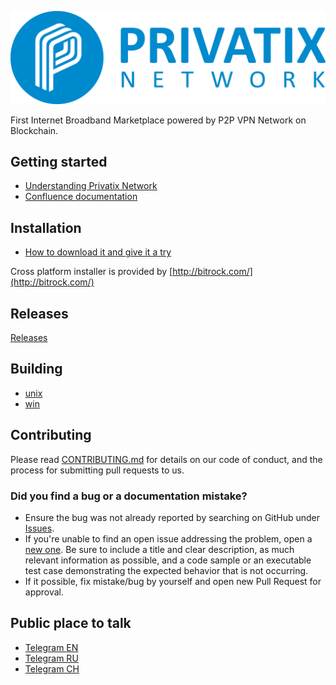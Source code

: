 ![](logo.png)

First Internet Broadband Marketplace powered by P2P VPN Network on Blockchain.

## Getting started

* [Understanding Privatix Network](https://medium.com/privatix/understanding-privatix-network-76026eeae870)
* [Confluence documentation](https://privatix.atlassian.net/wiki/spaces/BVP/)

## Installation

* [How to download it and give it a try](https://privatix.atlassian.net/wiki/spaces/BVP/pages/270860384/How+to+download+it+and+give+it+a+try)

Cross platform installer is provided by [http://bitrock.com/](http://bitrock.com/)

## Releases

[Releases](https://github.com/Privatix/privatix/releases)

## Building

* [unix](build/unix/README.md)
* [win](build/win/README.md)

## Contributing

Please read [CONTRIBUTING.md](CONTRIBUTING.md) for details on our code of conduct, and the process for submitting pull requests to us.

### Did you find a bug or a documentation mistake?

* Ensure the bug was not already reported by searching on GitHub under [Issues](https://github.com/Privatix/privatix/issues).
* If you're unable to find an open issue addressing the problem, open a [new one](https://github.com/Privatix/privatix/issues/new). Be sure to include a title and clear description, as much relevant information as possible, and a code sample or an executable test case demonstrating the expected behavior that is not occurring.
* If it possible, fix mistake/bug by yourself and open new Pull Request for approval.

## Public place to talk

* [Telegram EN](https://t.me/privatix)
* [Telegram RU](https://t.me/privatix_ru)
* [Telegram CH](https://t.me/privatix_cn)
